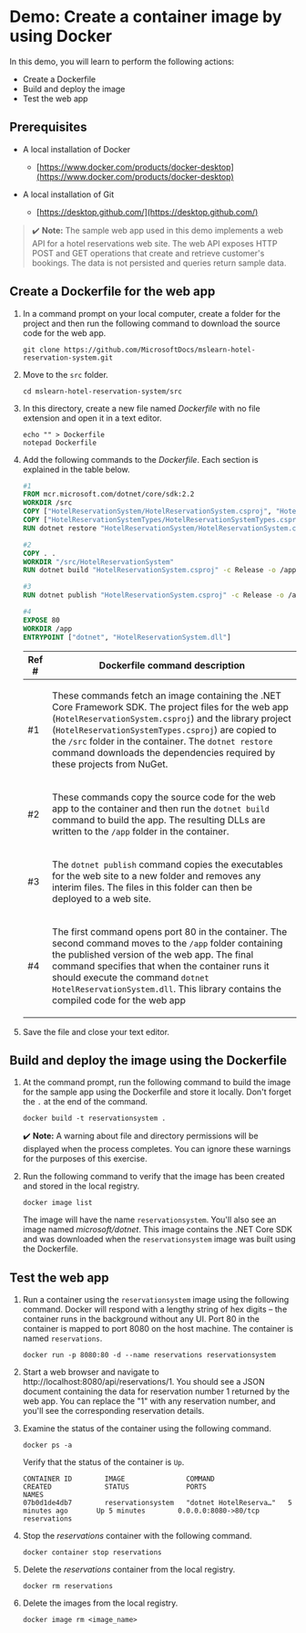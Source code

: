 # Demo: Create a container image by using Docker

In this demo, you will learn to perform the following actions:

* Create a Dockerfile
* Build and deploy the image
* Test the web app

## Prerequisites

* A local installation of Docker
    * [https://www.docker.com/products/docker-desktop](https://www.docker.com/products/docker-desktop)

* A local installation of Git
    * [https://desktop.github.com/](https://desktop.github.com/)

>✔️ **Note:** The sample web app used in this demo implements a web API for a hotel reservations web site. The web API exposes HTTP POST and GET operations that create and retrieve customer's bookings. The data is not persisted and queries return sample data.

## Create a Dockerfile for the web app

1.  In a command prompt on your local computer, create a folder for the project and then run the following command to download the source code for the web app.

    ```
    git clone https://github.com/MicrosoftDocs/mslearn-hotel-reservation-system.git
    ```

2.  Move to the `src` folder.

    ```
    cd mslearn-hotel-reservation-system/src
    ```

3.  In this directory, create a new file named *Dockerfile* with no file extension and open it in a text editor. 

    ```
    echo "" > Dockerfile
    notepad Dockerfile
    ```

4.  Add the following commands to the *Dockerfile*. Each section is explained in the table below. 

    ```dockerfile
    #1
    FROM mcr.microsoft.com/dotnet/core/sdk:2.2
    WORKDIR /src
    COPY ["HotelReservationSystem/HotelReservationSystem.csproj", "HotelReservationSystem/"]
    COPY ["HotelReservationSystemTypes/HotelReservationSystemTypes.csproj", "HotelReservationSystemTypes/"]
    RUN dotnet restore "HotelReservationSystem/HotelReservationSystem.csproj"

    #2
    COPY . .
    WORKDIR "/src/HotelReservationSystem"
    RUN dotnet build "HotelReservationSystem.csproj" -c Release -o /app

    #3
    RUN dotnet publish "HotelReservationSystem.csproj" -c Release -o /app

    #4
    EXPOSE 80
    WORKDIR /app
    ENTRYPOINT ["dotnet", "HotelReservationSystem.dll"]
    ```
    <table>
    <thead>
    <tr>
    <th>Ref #</th>
    <th>Dockerfile command description</th>
    </tr>
    </thead>
    <tbody>
    <tr>
    <td><p>#1</p></td>
    <td><p>These commands fetch an image containing the .NET Core Framework SDK. The project files for the web app (<code>HotelReservationSystem.csproj</code>) and the library project (<code>HotelReservationSystemTypes.csproj</code>) are copied to the <code>/src</code> folder in the container. The <code>dotnet restore</code> command downloads the dependencies required by these projects from NuGet.</p></td>
    </tr>
    <tr>
    <td><p>#2</p></td>
    <td><p>These commands copy the source code for the web app to the container and then run the <code>dotnet build</code> command to build the app. The resulting DLLs are written to the <code>/app</code> folder in the container.</p></td>
    </tr>
    <tr>
    <td><p>#3</p></td>
    <td><p>The <code>dotnet publish</code> command copies the executables for the web site to a new folder and removes any interim files. The files in this folder can then be deployed to a web site.</p></td>
    </tr>
    <tr>
    <td><p>#4</p></td>
    <td><p>The first command opens port 80 in the container. The second command moves to the <code>/app</code> folder containing the published version of the web app. The final command specifies that when the container runs it should execute the command <code>dotnet HotelReservationSystem.dll</code>. This library contains the compiled code for the web app</p></td>
    </tr>
    </tbody>
    </table>

<!--
Ref # | Dockerfile command description
- | -
#1 | These commands fetch an image containing the .NET Core Framework SDK. The project files for the web app (`HotelReservationSystem.csproj`) and the library project (`HotelReservationSystemTypes.csproj`) are copied to the `/src` folder in the container. The `dotnet restore` command downloads the dependencies required by these projects from NuGet.
#2 | These commands copy the source code for the web app to the container and then run the `dotnet build` command to build the app. The resulting DLLs are written to the `/app` folder in the container.
#3 | The `dotnet publish` command copies the executables for the web site to a new folder and removes any interim files. The files in this folder can then be deployed to a web site.
#4 | The first command opens port 80 in the container. The second command moves to the `/app` folder containing the published version of the web app. The final command specifies that when the container runs it should execute the command `dotnet HotelReservationSystem.dll`. This library contains the compiled code for the web app
-->

5.  Save the file and close your text editor.

## Build and deploy the image using the Dockerfile

1.  At the command prompt, run the following command to build the image for the sample app using the Dockerfile and store it locally. Don't forget the `.` at the end of the command.

    ```docker
    docker build -t reservationsystem .
    ```

    ✔️ **Note:** A warning about file and directory permissions will be displayed when the process completes. You can ignore these warnings for the purposes of this exercise.

2.  Run the following command to verify that the image has been created and stored in the local registry.

    ```docker
    docker image list
    ```

    The image will have the name `reservationsystem`. You'll also see an image named *microsoft/dotnet*. This image contains the .NET Core SDK and was downloaded when the `reservationsystem` image was built using the Dockerfile.


## Test the web app

1.  Run a container using the `reservationsystem` image using the following command. Docker will respond with a lengthy string of hex digits – the container runs in the background without any UI. Port 80 in the container is mapped to port 8080 on the host machine. The container is named `reservations`.

    ```docker
    docker run -p 8080:80 -d --name reservations reservationsystem
    ```

2.  Start a web browser and navigate to http://localhost:8080/api/reservations/1. You should see a JSON document containing the data for reservation number 1 returned by the web app. You can replace the "1" with any reservation number, and you'll see the corresponding reservation details.

3.  Examine the status of the container using the following command.

    ```docker
    docker ps -a
    ```

    Verify that the status of the container is `Up`.

    ```
    CONTAINER ID        IMAGE               COMMAND                  CREATED             STATUS              PORTS                  NAMES
    07b0d1de4db7        reservationsystem   "dotnet HotelReserva…"   5 minutes ago       Up 5 minutes        0.0.0.0:8080->80/tcp   reservations
    ```

4.  Stop the *reservations* container with the following command.

    ```docker
    docker container stop reservations
    ```

5.  Delete the *reservations* container from the local registry.

    ```docker
    docker rm reservations
    ```

6.  Delete the images from the local registry.

    ```docker
    docker image rm <image_name>
    ```




